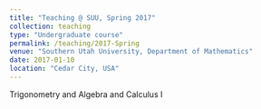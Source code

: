 ```yaml
---
title: "Teaching @ SUU, Spring 2017"
collection: teaching
type: "Undergraduate course"
permalink: /teaching/2017-Spring
venue: "Southern Utah University, Department of Mathematics"
date: 2017-01-10
location: "Cedar City, USA"
---
```


Trigonometry and Algebra and Calculus I

